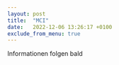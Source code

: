 ```yaml
---
layout: post
title:  "MCI"
date:   2022-12-06 13:26:17 +0100
exclude_from_menu: true
---
```

Informationen folgen bald
